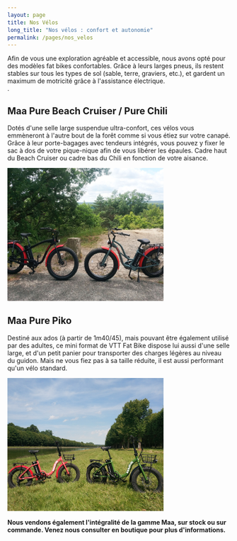 ```yaml
---
layout: page
title: Nos Vélos
long_title: "Nos vélos : confort et autonomie"
permalink: /pages/nos_velos
---
```


Afin de vous une exploration agréable et accessible, nous avons opté pour des modèles fat bikes confortables. Grâce à leurs larges pneus, ils restent stables sur tous les types de sol (sable, terre, graviers, etc.), et gardent un maximum de motricité grâce à l'assistance électrique.<br/>.

## Maa Pure Beach Cruiser / Pure Chili

Dotés d'une selle large suspendue ultra-confort, ces vélos vous emmèneront à l'autre bout de la forêt comme si vous étiez sur votre canapé. Grâce à leur porte-bagages avec tendeurs intégrés, vous pouvez y fixer le sac à dos de votre pique-nique afin de vous libérer les épaules. Cadre haut du Beach Cruiser ou cadre bas du Chili en fonction de votre aisance.

<img src="/assets/images/nos_velos/velos_1.jpg" alt="velos_1" width="70%" class="image-center image-width" style="height: 300px; object-fit: cover;"/>

  <!-- object-position: 0px 0px; -->

## Maa Pure Piko

Destiné aux ados (à partir de 1m40/45), mais pouvant être également utilisé par des adultes, ce mini format de VTT Fat Bike dispose lui aussi d'une selle large, et d'un petit panier pour transporter des charges légères au niveau du guidon. Mais ne vous fiez pas à sa taille réduite, il est aussi performant qu'un vélo standard.

<img src="/assets/images/nos_velos/velos_3.jpg" alt="velos_3" width="70%" class="image-center image-width" style="height: 300px; object-fit: cover;"/>

**Nous vendons également l'intégralité de la gamme Maa, sur stock ou sur commande. Venez nous consulter en boutique pour plus d'informations.**
